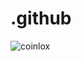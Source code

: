 # .github
![coinlox](https://user-images.githubusercontent.com/82513502/208281919-53ec2701-d7f9-4d3f-9dad-afb216a48333.png)
